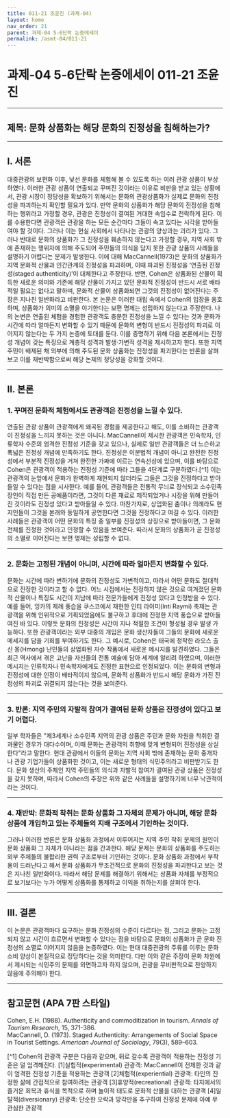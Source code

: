 ```yaml
---
title: 011-21 조윤진 (과제-04)
layout: home
nav_order: 21
parent: 과제-04 5-6단락 논증에세이
permalink: /asmt-04/011-21
---
```


# 과제-04 5-6단락 논증에세이 011-21 조윤진 

---

## 제목: 문화 상품화는 해당 문화의 진정성을 침해하는가?

---

## I. 서론

대중관광의 보편화 이후, 낯선 문화를 체험해 볼 수 있도록 하는 여러 관광 상품이 부상하였다. 이러한 관광 상품이 연출되고 꾸며진 것이라는 이유로 비판을 받고 있는 상황에서, 관광 시장이 정당성을 확보하기 위해서는 문화의 관광상품화가 실제로 문화의 진정성을 파괴하는지 확인할 필요가 있다. 만약 문화의 상품화가 해당 문화의 진정성을 침해하는 행위라고 가정할 경우, 관광은 진정성이 결여된 거대한 속임수로 전락하게 된다. 이를 수용한다면 관광객은 관광을 하는 모든 순간마다 그들이 속고 있다는 시각을 받아들여야 할 것이다. 그러나 이는 현실 사회에서 나타나는 관광의 양상과는 괴리가 있다. 그러나 반대로 문화의 상품화가 그 진정성을 훼손하지 않는다고 가정할 경우, 지역 사회 밖에 존재하는 행위자에 의해 주도되어 주민들의 의식을 담지 못한 관광 상품의 사례들을 설명하기 어렵다는 문제가 발생한다. 이에 대해 MacCannell(1973)은 문화의 상품화가 지역 문화적 산물과 인간관계의 진정성을 파괴하며, 이때 파괴된 진정성을 ‘연출된 진정성(staged authenticity)’이 대체한다고 주장한다. 반면, Cohen은 상품화된 산물이 획득한 새로운 의미와 기존에 해당 산물이 가지고 있던 문화적 진정성이 반드시 서로 배타적일 필요는 없다고 말하며, 문화적 산물이 상품화되면 그것의 진정성이 없어진다는 주장은 지나친 일반화라고 비판한다. 본 논문은 이러한 대립 속에서 Cohen의 입장을 옹호하며, 상품화가 의미의 소멸을 야기한다는 보편 명제는 성립하지 않는다고 주장한다. 나의 논변은 연출된 체험을 경험한 관광객도 충분한 진정성을 느낄 수 있다는 것과 문화가 시간에 따라 얼마든지 변화할 수 있기 때문에 문화의 변형이 반드시 진정성의 파괴로 이어지지 않는다는 두 가지 논증에 토대를 둔다. 이를 증명하기 위해 다음 본론에서는 진정성 개념이 갖는 특징으로 계층적 성격과 발생·가변적 성격을 제시하고자 한다. 또한 지역 주민이 배제된 채 외부에 의해 주도된 문화 상품화는 진정성을 파괴한다는 반론을 살펴보고 이를 재반박함으로써 해당 논제의 정당성을 강화할 것이다.

---

## II. 본론

### 1. 꾸며진 문화적 체험에서도 관광객은 진정성을 느낄 수 있다.

연출된 관광 상품이 관광객에게 왜곡된 경험을 제공한다고 해도, 이를 소비하는 관광객이 진정성을 느끼지 못하는 것은 아니다. MacCannell이 제시한 관광객은 민속학자, 인류학자 수준의 엄격한 진정성 기준을 갖고 있으나, 실제로 일반 관광객들은 더 느슨하고 폭넓은 진정성 개념에 만족하기도 한다. 진정성은 이분법적 개념이 아니고 완전한 진정성에서 부분적 진정성을 거쳐 완전한 가짜에 이르는 연속선상에 있으며, 이를 바탕으로 Cohen은 관광객이 적용하는 진정성 기준에 따라 그들을 4단계로 구분하였다.[^1] 이는 관광객의 눈앞에서 문화가 완벽하게 재현되지 않더라도 그들은 그것을 진정하다고 받아들일 수 있다는 점을 시사한다. 예를 들어, 관광객들은 전통적 무늬로 장식되고 소수민족 장인이 직접 만든 공예품이라면, 그것이 다른 재료로 제작되었거나 시장을 위해 만들어진 것이라도 진정성 있다고 받아들일 수 있다. 마찬가지로, 상업화된 춤이나 의례라도 현지인들이 그것을 본래와 동일하게 공연한다면 그것을 진정하다고 여길 수 있다. 이러한 사례들은 관광객이 어떤 문화의 특징 중 일부를 진정성의 상징으로 받아들이면, 그 문화 전체를 진정한 것이라고 인정할 수 있음을 보여준다. 따라서 문화의 상품화가 곧 진정성의 소멸로 이어진다는 보편 명제는 성립할 수 없다.

---

### 2. 문화는 고정된 개념이 아니며, 시간에 따라 얼마든지 변화할 수 있다.

문화는 시간에 따라 변하기에 문화의 진정성도 가변적이고, 따라서 어떤 문화도 절대적으로 진정한 것이라고 할 수 없다. 어느 시점에서는 진정하지 않은 것으로 여겨졌던 문화적 산물이나 특징도 시간이 지남에 따라 전문가들에게 진정성 있다고 인정받을 수 있다. 예를 들어, 잉카의 제례 풍습을 쿠스코에서 재현한 인티 라이미(Inti Raymi) 축제는 관광객을 위해 인위적으로 기획되었음에도 불구하고 후대에 진정한 지역 풍습으로 받아들여진 바 있다. 이렇듯 문화의 진정성은 시간이 지나 적절한 조건이 형성될 경우 발생 가능하다. 또한 관광객이라는 외부 대중의 개입은 문화 생산자들이 그들의 문화에 새로운 메세지를 담을 기회를 부여하기도 한다. 그 예시로, Cohen은 태국에 정착한 라오스 출신 몽(Hmong) 난민들의 상업화된 자수 작품에서 새로운 메시지를 발견하였다. 그들은 최근 역사에서 겪은 고난을 자신들의 전통 예술에 담아 세계에 알리려 하였으며, 이러한 메시지는 인류학자나 민속학자에게도 진정한 표현으로 인정되었다. 이는 문화의 변형과 진정성에 대한 인정이 배타적이지 않으며, 문화적 상품화가 반드시 해당 문화가 가진 진정성의 파괴로 귀결되지 않는다는 것을 보여준다.

---

### 3. 반론: 지역 주민의 자발적 참여가 결여된 문화 상품은 진정성이 있다고 보기 어렵다.

일부 학자들은 "제3세계나 소수민족 지역의 관광 상품은 주민과 문화 자원을 착취한 결과물인 경우가 대다수이며, 이때 문화는 관광객의 취향에 맞게 변형되어 진정성을 상실한다"라고 말한다. 현대 관광에서 이들의 문화는 지역 사회 밖에 존재하는 문화 중개자나 관광 기업가들이 상품화한 것이고, 이는 새로운 형태의 식민주의라고 비판받기도 한다. 문화 생산의 주체인 지역 주민들의 의식과 자발적 참여가 결여된 관광 상품은 진정성을 갖지 못하며, 따라서 Cohen의 주장은 위와 같은 사례들을 설명하기에 너무 낙관적이라는 것이다.

---

### 4. 재반박: 문화적 착취는 문화 상품화 그 자체의 문제가 아니며, 해당 문화 상품에 개입하고 있는 주체들의 지배 구조에서 기인하는 것이다.

그러나 이러한 반론은 문화 상품화 과정에서 이루어지는 지역 주민 착취 문제의 원인이 문화 상품화 그 자체가 아니라는 점을 간과한다. 해당 문제는 문화의 상품화를 주도하는 외부 주체들의 불합리한 권력 구조로부터 기인하는 것이다. 문화 상품화 과정에서 부작용이 드러난다고 해서 문화 상품화가 무조건적으로 문화의 진정성을 파괴한다고 보는 것은 지나친 일반화이다. 따라서 해당 문제를 해결하기 위해서는 상품화 자체를 부정적으로 보기보다는 누가 어떻게 상품화를 통제하고 이익을 취하는지를 살펴야 한다. 

---

## III. 결론 

이 논문은 관광객마다 요구하는 문화 진정성의 수준이 다르다는 점, 그리고 문화는 고정되지 않고 시간이 흐르면서 변화할 수 있다는 점을 바탕으로 문화의 상품화가 곧 문화 진정성의 소멸로 이어지지 않음을 논증하였다. 이는 현대 대중관광의 주류를 이루는 문화 소비 양상이 본질적으로 정당하다는 것을 의미한다. 다만 이와 같은 주장이 문화 차원에서 제시되는 식민주의 문제를 외면하고자 하지 않으며, 관광을 무비판적으로 찬양하지 않음에 주의해야 한다.

---

## 참고문헌 (APA 7판 스타일)

Cohen, E.H. (1988). Authenticity and commoditization in tourism. *Annals of Tourism Research*, 15, 371-386.  
MacCannell, D. (1973). Staged Authenticity: Arrangements of Social Space in Tourist Settings. *American Journal of Sociology*, 79(3), 589–603. 

[^1] Cohen의 관광객 구분은 다음과 같으며, 뒤로 갈수록 관광객이 적용하는 진정성 기준은 덜 엄격해진다. [1]실험적(experimental) 관광객: MacCannell이 전제한 것과 같이 엄격한 진정성 기준을 적용하는 관광객 [2]체험적(experiential) 관광객: 타인의 진정한 삶에 간접적으로 참여하려는 관광객 [3]휴양적(recreational) 관광객: 타지에서의 즐거운 회복과 휴식을 목적으로 하며 놀이적 태도로 문화적 산물을 대하는 관광객 [4]일탈적(diversionary) 관광객: 단순한 오락과 망각만을 추구하여 진정성 문제에 아예 무관심한 관광객